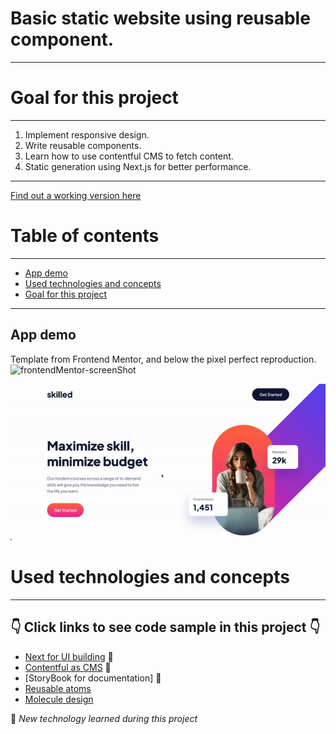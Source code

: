 # Basic static website using reusable component.

---

# Goal for this project
---

1. Implement responsive design.
2. Write reusable components.
3. Learn how to use contentful CMS to fetch content.
4. Static generation using Next.js for better performance.

--- 

[Find out a working version here](https://static-web-with-reusable-component.netlify.app/)

# Table of contents

---

- [App demo](#app-demo)
- [Used technologies and concepts](#used-technologies-and-concepts)
- [Goal for this project](#Goal-for-this-project)

---

App demo
---

Template from Frontend Mentor, and below the pixel perfect reproduction.
<img width="622" alt="frontendMentor-screenShot" src="https://user-images.githubusercontent.com/98712114/191214267-7ef2bd10-62f7-4cda-bd6a-ed6ee08cb35c.png">

![Alt Text](/media/static-web.gif)


# Used technologies and concepts
---
## 👇 Click links to see code sample in this project 👇

- [Next for UI building](https://github.com/P-NBLT/static-website-project/blob/main/pages/index.js) 🐣
- [Contentful as CMS](https://github.com/P-NBLT/static-website-project/blob/main/util/contentfulPost.js) 🐣
- [StoryBook for documentation] 🐣
- [Reusable atoms](https://github.com/P-NBLT/static-website-project/blob/main/component/atoms/Button/Button.js)
- [Molecule design](https://github.com/P-NBLT/static-website-project/blob/main/component/molecules/CardContainer/CardContainer.js)

🐣 *New technology learned during this project*
